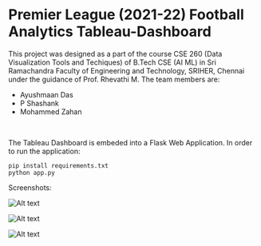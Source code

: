 # Premier League (2021-22) Football Analytics Tableau-Dashboard

This project was designed as a part of the course CSE 260 (Data Visualization Tools and Techiques) of B.Tech CSE (AI ML) in Sri Ramachandra Faculty of Engineering and Technology, SRIHER, Chennai under the guidance of Prof. Rhevathi M.
The team members are:
- Ayushmaan Das
- P Shashank
- Mohammed Zahan

<br>

The Tableau Dashboard is embeded into a Flask Web Application. In order to run the application:
```
pip install requirements.txt
python app.py
```

Screenshots:

![Alt text](https://drive.google.com/file/d/1jmIFAj21AgZ0aDtTyuZCWRNZtIdb3nhb/view?usp=sharing)

![Alt text](https://drive.google.com/file/d/1jrdQHnFI4AU4hWciQj6Uz1YVhp7Sess1/view?usp=sharing)

![Alt text](https://drive.google.com/file/d/1k55uMA6JuzpPjqUO-QCgUyJ1YTswsoRN/view?usp=sharing)



  
